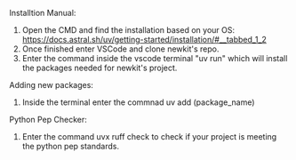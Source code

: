 Installtion Manual:
1. Open the CMD and find the installation based on your OS: https://docs.astral.sh/uv/getting-started/installation/#__tabbed_1_2
2. Once finished enter VSCode and clone newkit's repo.
3. Enter the command inside the vscode terminal "uv run" which will install the packages needed for newkit's project. 

Adding new packages:
1. Inside the terminal enter the commnad uv add (package_name)

Python Pep Checker:
1. Enter the command uvx ruff check to check if your project is meeting the python pep standards. 